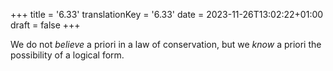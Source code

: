 +++
title = '6.33'
translationKey = '6.33'
date = 2023-11-26T13:02:22+01:00
draft = false
+++

We do not <em>believe</em> a priori in a law of conservation, but we <em>know</em> a priori the possibility of a logical form.
